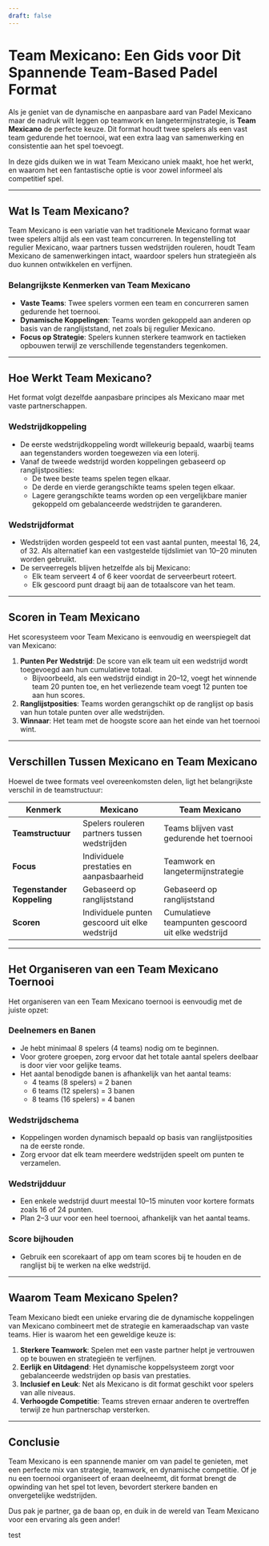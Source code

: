 ```yaml
---
draft: false
---
```

# Team Mexicano: Een Gids voor Dit Spannende Team-Based Padel Format

Als je geniet van de dynamische en aanpasbare aard van Padel Mexicano maar de nadruk wilt leggen op teamwork en langetermijnstrategie, is **Team Mexicano** de perfecte keuze. Dit format houdt twee spelers als een vast team gedurende het toernooi, wat een extra laag van samenwerking en consistentie aan het spel toevoegt.

In deze gids duiken we in wat Team Mexicano uniek maakt, hoe het werkt, en waarom het een fantastische optie is voor zowel informeel als competitief spel.

---

## **Wat Is Team Mexicano?**

Team Mexicano is een variatie van het traditionele Mexicano format waar twee spelers altijd als een vast team concurreren. In tegenstelling tot regulier Mexicano, waar partners tussen wedstrijden rouleren, houdt Team Mexicano de samenwerkingen intact, waardoor spelers hun strategieën als duo kunnen ontwikkelen en verfijnen.

### **Belangrijkste Kenmerken van Team Mexicano**
- **Vaste Teams**: Twee spelers vormen een team en concurreren samen gedurende het toernooi.
- **Dynamische Koppelingen**: Teams worden gekoppeld aan anderen op basis van de ranglijststand, net zoals bij regulier Mexicano.
- **Focus op Strategie**: Spelers kunnen sterkere teamwork en tactieken opbouwen terwijl ze verschillende tegenstanders tegenkomen.

---

## **Hoe Werkt Team Mexicano?**

Het format volgt dezelfde aanpasbare principes als Mexicano maar met vaste partnerschappen.

### **Wedstrijdkoppeling**
- De eerste wedstrijdkoppeling wordt willekeurig bepaald, waarbij teams aan tegenstanders worden toegewezen via een loterij.
- Vanaf de tweede wedstrijd worden koppelingen gebaseerd op ranglijstposities:
  - De twee beste teams spelen tegen elkaar.
  - De derde en vierde gerangschikte teams spelen tegen elkaar.
  - Lagere gerangschikte teams worden op een vergelijkbare manier gekoppeld om gebalanceerde wedstrijden te garanderen.

### **Wedstrijdformat**
- Wedstrijden worden gespeeld tot een vast aantal punten, meestal 16, 24, of 32. Als alternatief kan een vastgestelde tijdslimiet van 10–20 minuten worden gebruikt.
- De serveerregels blijven hetzelfde als bij Mexicano:
  - Elk team serveert 4 of 6 keer voordat de serveerbeurt roteert.
  - Elk gescoord punt draagt bij aan de totaalscore van het team.

---

## **Scoren in Team Mexicano**

Het scoresysteem voor Team Mexicano is eenvoudig en weerspiegelt dat van Mexicano:

1. **Punten Per Wedstrijd**: De score van elk team uit een wedstrijd wordt toegevoegd aan hun cumulatieve totaal.
   - Bijvoorbeeld, als een wedstrijd eindigt in 20–12, voegt het winnende team 20 punten toe, en het verliezende team voegt 12 punten toe aan hun scores.
2. **Ranglijstposities**: Teams worden gerangschikt op de ranglijst op basis van hun totale punten over alle wedstrijden.
3. **Winnaar**: Het team met de hoogste score aan het einde van het toernooi wint.

---

## **Verschillen Tussen Mexicano en Team Mexicano**

Hoewel de twee formats veel overeenkomsten delen, ligt het belangrijkste verschil in de teamstructuur:

| **Kenmerk**            | **Mexicano**                                     | **Team Mexicano**                                  |
|-------------------------|-------------------------------------------------|---------------------------------------------------|
| **Teamstructuur**      | Spelers rouleren partners tussen wedstrijden     | Teams blijven vast gedurende het toernooi          |
| **Focus**               | Individuele prestaties en aanpasbaarheid         | Teamwork en langetermijnstrategie                 |
| **Tegenstander Koppeling**    | Gebaseerd op ranglijststand                    | Gebaseerd op ranglijststand                       |
| **Scoren**             | Individuele punten gescoord uit elke wedstrijd   | Cumulatieve teampunten gescoord uit elke wedstrijd|

---

## **Het Organiseren van een Team Mexicano Toernooi**

Het organiseren van een Team Mexicano toernooi is eenvoudig met de juiste opzet:

### **Deelnemers en Banen**
- Je hebt minimaal 8 spelers (4 teams) nodig om te beginnen.
- Voor grotere groepen, zorg ervoor dat het totale aantal spelers deelbaar is door vier voor gelijke teams.
- Het aantal benodigde banen is afhankelijk van het aantal teams:
  - 4 teams (8 spelers) = 2 banen
  - 6 teams (12 spelers) = 3 banen
  - 8 teams (16 spelers) = 4 banen

### **Wedstrijdschema**
- Koppelingen worden dynamisch bepaald op basis van ranglijstposities na de eerste ronde.
- Zorg ervoor dat elk team meerdere wedstrijden speelt om punten te verzamelen.

### **Wedstrijdduur**
- Een enkele wedstrijd duurt meestal 10–15 minuten voor kortere formats zoals 16 of 24 punten.
- Plan 2–3 uur voor een heel toernooi, afhankelijk van het aantal teams.

### **Score bijhouden**
- Gebruik een scorekaart of app om team scores bij te houden en de ranglijst bij te werken na elke wedstrijd.

---

## **Waarom Team Mexicano Spelen?**

Team Mexicano biedt een unieke ervaring die de dynamische koppelingen van Mexicano combineert met de strategie en kameraadschap van vaste teams. Hier is waarom het een geweldige keuze is:

1. **Sterkere Teamwork**: Spelen met een vaste partner helpt je vertrouwen op te bouwen en strategieën te verfijnen.
2. **Eerlijk en Uitdagend**: Het dynamische koppelsysteem zorgt voor gebalanceerde wedstrijden op basis van prestaties.
3. **Inclusief en Leuk**: Net als Mexicano is dit format geschikt voor spelers van alle niveaus.
4. **Verhoogde Competitie**: Teams streven ernaar anderen te overtreffen terwijl ze hun partnerschap versterken.

---

## **Conclusie**

Team Mexicano is een spannende manier om van padel te genieten, met een perfecte mix van strategie, teamwork, en dynamische competitie. Of je nu een toernooi organiseert of eraan deelneemt, dit format brengt de opwinding van het spel tot leven, bevordert sterkere banden en onvergetelijke wedstrijden.

Dus pak je partner, ga de baan op, en duik in de wereld van Team Mexicano voor een ervaring als geen ander!

test